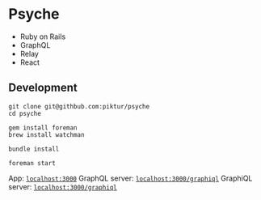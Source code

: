 # Psyche

* Ruby on Rails
* GraphQL
* Relay
* React

## Development

```
git clone git@githbub.com:piktur/psyche
cd psyche

gem install foreman
brew install watchman

bundle install

foreman start
```

App: [`localhost:3000`](http://localhost:3000/)
GraphQL server: [`localhost:3000/graphiql`](http://localhost:3000/graphql)
GraphiQL server: [`localhost:3000/graphiql`](http://localhost:3000/graphiql)
